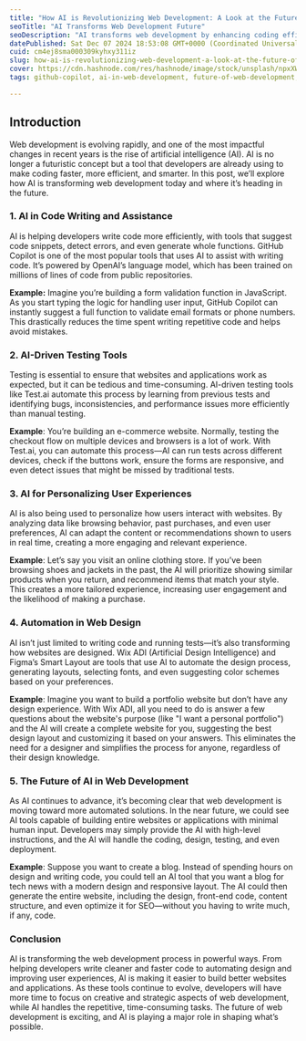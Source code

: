 ```yaml
---
title: "How AI is Revolutionizing Web Development: A Look at the Future of Coding"
seoTitle: "AI Transforms Web Development Future"
seoDescription: "AI transforms web development by enhancing coding efficiency, testing, personalization, and automation for smarter, faster solutions"
datePublished: Sat Dec 07 2024 18:53:08 GMT+0000 (Coordinated Universal Time)
cuid: cm4ej8sma000309kyhxy311iz
slug: how-ai-is-revolutionizing-web-development-a-look-at-the-future-of-coding
cover: https://cdn.hashnode.com/res/hashnode/image/stock/unsplash/npxXWgQ33ZQ/upload/c649e0352bf5e6c32bb490925fffb4fe.jpeg
tags: github-copilot, ai-in-web-development, future-of-web-development, ai-powered-tools, ai-testing-tools, web-design-automation, personalized-user-experience, machine-learning-in-web-development, ai-for-developers, next-gen-web-development

---
```


## Introduction

Web development is evolving rapidly, and one of the most impactful changes in recent years is the rise of artificial intelligence (AI). AI is no longer a futuristic concept but a tool that developers are already using to make coding faster, more efficient, and smarter. In this post, we’ll explore how AI is transforming web development today and where it’s heading in the future.

### 1\. AI in Code Writing and Assistance

AI is helping developers write code more efficiently, with tools that suggest code snippets, detect errors, and even generate whole functions. GitHub Copilot is one of the most popular tools that uses AI to assist with writing code. It’s powered by OpenAI’s language model, which has been trained on millions of lines of code from public repositories.

**Example:** Imagine you’re building a form validation function in JavaScript. As you start typing the logic for handling user input, GitHub Copilot can instantly suggest a full function to validate email formats or phone numbers. This drastically reduces the time spent writing repetitive code and helps avoid mistakes.

### 2\. AI-Driven Testing Tools

Testing is essential to ensure that websites and applications work as expected, but it can be tedious and time-consuming. AI-driven testing tools like Test.ai automate this process by learning from previous tests and identifying bugs, inconsistencies, and performance issues more efficiently than manual testing.

**Example**: You’re building an e-commerce website. Normally, testing the checkout flow on multiple devices and browsers is a lot of work. With Test.ai, you can automate this process—AI can run tests across different devices, check if the buttons work, ensure the forms are responsive, and even detect issues that might be missed by traditional tests.

### 3\. AI for Personalizing User Experiences

AI is also being used to personalize how users interact with websites. By analyzing data like browsing behavior, past purchases, and even user preferences, AI can adapt the content or recommendations shown to users in real time, creating a more engaging and relevant experience.

**Example**: Let’s say you visit an online clothing store. If you’ve been browsing shoes and jackets in the past, the AI will prioritize showing similar products when you return, and recommend items that match your style. This creates a more tailored experience, increasing user engagement and the likelihood of making a purchase.

### 4\. Automation in Web Design

AI isn’t just limited to writing code and running tests—it’s also transforming how websites are designed. Wix ADI (Artificial Design Intelligence) and Figma’s Smart Layout are tools that use AI to automate the design process, generating layouts, selecting fonts, and even suggesting color schemes based on your preferences.

**Example**: Imagine you want to build a portfolio website but don’t have any design experience. With Wix ADI, all you need to do is answer a few questions about the website's purpose (like "I want a personal portfolio") and the AI will create a complete website for you, suggesting the best design layout and customizing it based on your answers. This eliminates the need for a designer and simplifies the process for anyone, regardless of their design knowledge.

### 5\. The Future of AI in Web Development

As AI continues to advance, it’s becoming clear that web development is moving toward more automated solutions. In the near future, we could see AI tools capable of building entire websites or applications with minimal human input. Developers may simply provide the AI with high-level instructions, and the AI will handle the coding, design, testing, and even deployment.

**Example**: Suppose you want to create a blog. Instead of spending hours on design and writing code, you could tell an AI tool that you want a blog for tech news with a modern design and responsive layout. The AI could then generate the entire website, including the design, front-end code, content structure, and even optimize it for SEO—without you having to write much, if any, code.

### Conclusion

AI is transforming the web development process in powerful ways. From helping developers write cleaner and faster code to automating design and improving user experiences, AI is making it easier to build better websites and applications. As these tools continue to evolve, developers will have more time to focus on creative and strategic aspects of web development, while AI handles the repetitive, time-consuming tasks. The future of web development is exciting, and AI is playing a major role in shaping what’s possible.